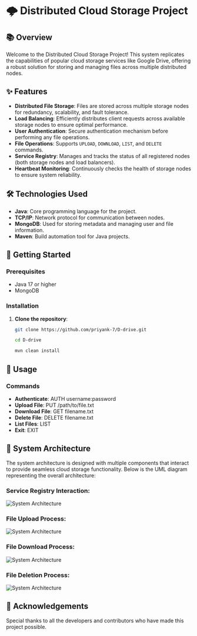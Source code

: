 # 🌩️ Distributed Cloud Storage Project

## 📚 Overview

Welcome to the Distributed Cloud Storage Project! This system replicates the capabilities of popular cloud storage services like Google Drive, offering a robust solution for storing and managing files across multiple distributed nodes.

## ✨ Features

- **Distributed File Storage**: Files are stored across multiple storage nodes for redundancy, scalability, and fault tolerance.
- **Load Balancing**: Efficiently distributes client requests across available storage nodes to ensure optimal performance.
- **User Authentication**: Secure authentication mechanism before performing any file operations.
- **File Operations**: Supports `UPLOAD`, `DOWNLOAD`, `LIST`, and `DELETE` commands.
- **Service Registry**: Manages and tracks the status of all registered nodes (both storage nodes and load balancers).
- **Heartbeat Monitoring**: Continuously checks the health of storage nodes to ensure system reliability.

## 🛠️ Technologies Used

- **Java**: Core programming language for the project.
- **TCP/IP**: Network protocol for communication between nodes.
- **MongoDB**: Used for storing metadata and managing user and file information.
- **Maven**: Build automation tool for Java projects.

## 🚀 Getting Started

### Prerequisites

- Java 17 or higher
- MongoDB

### Installation

1. **Clone the repository**:
   ```bash
   git clone https://github.com/priyank-7/D-drive.git
   ```
   ```bash
   cd D-drive
   ```
   ```bash
   mvn clean install
   ```

## 📘 Usage

### Commands

- **Authenticate**: AUTH username:password
- **Upload File**: PUT /path/to/file.txt
- **Download File**: GET filename.txt
- **Delete File**: DELETE filename.txt
- **List Files**: LIST
- **Exit**: EXIT

## 📐 System Architecture

The system architecture is designed with multiple components that interact to provide seamless cloud storage functionality. Below is the UML diagram representing the overall architecture:

### Service Registry Interaction:

![System Architecture](diagram.png)

### File Upload Process:

![System Architecture](Upload_File_Diagram.png)

### File Download Process:

![System Architecture](Download_File_Diagram.png)

### File Deletion Process:

![System Architecture](Delete_File_Diagram.png)

## 🌟 Acknowledgements

Special thanks to all the developers and contributors who have made this project possible.
